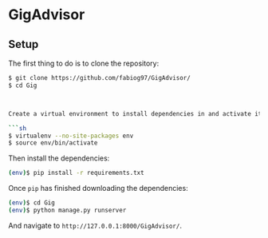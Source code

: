 # GigAdvisor

## Setup

The first thing to do is to clone the repository:

```sh
$ git clone https://github.com/fabiog97/GigAdvisor/
$ cd Gig



Create a virtual environment to install dependencies in and activate it:

```sh
$ virtualenv --no-site-packages env
$ source env/bin/activate
```

Then install the dependencies:

```sh
(env)$ pip install -r requirements.txt
```

Once `pip` has finished downloading the dependencies:
```sh
(env)$ cd Gig
(env)$ python manage.py runserver
```
And navigate to `http://127.0.0.1:8000/GigAdvisor/`.
